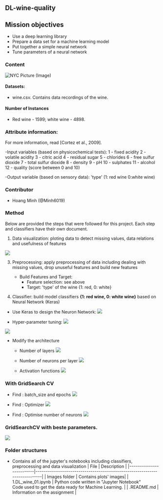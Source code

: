 ## DL-wine-quality

## Mission objectives

- Use a deep learning library
- Prepare a data set for a machine learning model
- Put together a simple neural network
- Tune parameters of a neural network

### Content
![NYC Picture (Image)](https://www.wine-searcher.com/images/news/74/12/faves1-10007412.jpg)
 
#### Datasets: 
   - wine.csv. Contains data recordings of the wine.
#### Number of Instances
   - Red wine - 1599; white wine - 4898.
### Attribute information:
   For more information, read [Cortez et al., 2009].
   
   -Input variables (based on physicochemical tests):
   1 - fixed acidity
   2 - volatile acidity
   3 - citric acid
   4 - residual sugar
   5 - chlorides
   6 - free sulfur dioxide
   7 - total sulfur dioxide
   8 - density
   9 - pH
   10 - sulphates
   11 - alcohol
   12 - quality (score between 0 and 10)
   
   -Output variable (based on sensory data): 'type' (1: red wine 0:white wine)
   
### Contributor
* Hoang Minh (@Minh6019)

### Method
Below are provided the steps that were followed for this project. Each step and classifiers have their own document.

 1. Data visualization: ploting data to detect missing values, data relations and usefulness of features

![](Images/corr_nn.png)



 3. Preprocessing: apply preprocessing of data including dealing with missing values, drop unuseful features and build new features
    - Build Features and Target: 
         - Feature selection: see above
         - Target: 'type' of the wine {1: red, 0: white}

 4. Classifier: build model classifiers **{1: red wine, 0: white wine}** based on Neural Network (Keras)
   - Use Keras to design the Neuron Network:
 ![](Images/base_nn.png)

   - Hyper-parameter tuning:
 ![](Images/SGD_learn_rate001_nn.png)

 ![](Images/learn_act_nn.png)

  - Modify the architecture
      - Number of layers
 ![](Images/nb_layers_nn.png)
      
      - Number of neurons per layer
  ![](Images/nl2_nn_8.png)
      
      - Activation functions
  ![](Images/acivation_nn.png)
     
### With GridSearch CV
- Find : batch_size and epochs
![](Images/Grid_CV_batch_epochs.png)

- Find : Optimizer
![](Images/Grid_CV_optimizer.png)

- Find : Optimise number of neurons
![](Images/Grid_CV_opt_neurons.png)  
  
 ### GridSearchCV with beste parameters.
![](Images/Best_model.png)

### Folder structures
* Contains all of the jupyter's notebooks including classifiers, preprocessing and data visualization
  | File                     | Description                                                                 |
  |--------------------------|-----------------------------------------------------------------------------|
  | Images folder            | Contains plots' images|
  | 1.DL_wine_01.ipynb   | Python code written in "Jupyter Notebook"  <br>Code used to get the data ready for Machine Learning.  |
  | .README.md           | Information on the assignment                   |  

